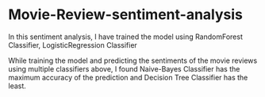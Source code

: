 # Movie-Review-sentiment-analysis
In this sentiment analysis, I have trained the model using RandomForest Classifier, LogisticRegression Classifier

While training the model and predicting the sentiments of the movie reviews using multiple classifiers above, I found Naive-Bayes Classifier has the maximum accuracy of the prediction and Decision Tree Classifier has the least.
